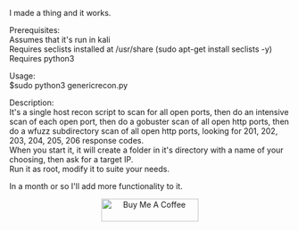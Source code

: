I made a thing and it works.  
  
Prerequisites:  
Assumes that it's run in kali  
Requires seclists installed at /usr/share (sudo apt-get install seclists -y)  
Requires python3  
  
Usage:  
$sudo python3 genericrecon.py  
  
Description:  
It's a single host recon script to scan for all open ports, then do an intensive scan of each open port, then do a gobuster scan of all open http ports, then do a wfuzz subdirectory scan of all open http ports, looking for 201, 202, 203, 204, 205, 206 response codes.  
When you start it, it will create a folder in it's directory with a name of your choosing, then ask for a target IP.  
Run it as root, modify it to suite your needs.  
  
In a month or so I'll add more functionality to it.  

<p align=center>
<a href="https://www.buymeacoffee.com/cpardue0" target="_blank"><img src="https://cdn.buymeacoffee.com/buttons/default-orange.png" alt="Buy Me A Coffee" height="41" width="174"></a>
</p>
